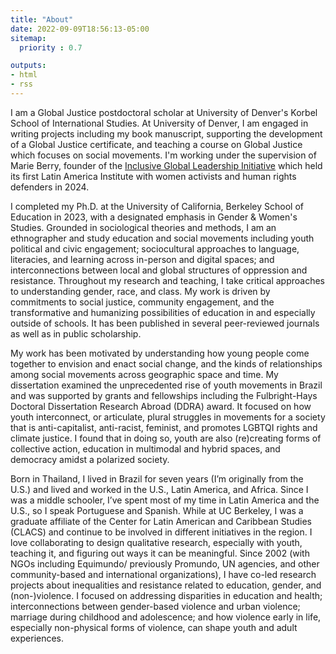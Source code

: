 ```yaml
---
title: "About"
date: 2022-09-09T18:56:13-05:00
sitemap:
  priority : 0.7

outputs:
- html
- rss
---
```


I am a Global Justice postdoctoral scholar at University of Denver's Korbel School of International Studies. At University of Denver, I am engaged in writing projects including my book manuscript, supporting the development of a Global Justice certificate, and teaching a course on Global Justice which focuses on social movements. I'm working under the supervision of Marie Berry, founder of the [Inclusive Global Leadership Initiative](https://www.theinclusivegloballeadershipinitiative.org/) which held its first Latin America Institute with women activists and human rights defenders in 2024.

I completed my Ph.D. at the University of California, Berkeley School of Education in 2023, with a designated emphasis in Gender & Women's Studies. Grounded in sociological theories and methods, I am an ethnographer and study education and social movements including youth political and civic engagement; sociocultural approaches to language, literacies, and learning across in-person and digital spaces; and interconnections between local and global structures of oppression and resistance. Throughout my research and teaching, I take critical approaches to understanding gender, race, and class. My work is driven by commitments to social justice, community engagement, and the transformative and humanizing possibilities of education in and especially outside of schools. It has been published in several peer-reviewed journals as well as in public scholarship. 

My work has been motivated by understanding how young people come together to envision and enact social change, and the kinds of relationships among social movements across geographic space and time. My dissertation examined the unprecedented rise of youth movements in Brazil and was supported by grants and fellowships including the Fulbright-Hays Doctoral Dissertation Research Abroad (DDRA) award. It focused on how youth interconnect, or articulate, plural struggles in movements for a society that is anti-capitalist, anti-racist, feminist, and promotes LGBTQI rights and climate justice. I found that in doing so, youth are also (re)creating forms of collective action, education in multimodal and hybrid spaces, and democracy amidst a polarized society.

Born in Thailand, I lived in Brazil for seven years (I’m originally from the U.S.) and lived and worked in the U.S., Latin America, and Africa. Since I was a middle schooler, I’ve spent most of my time in Latin America and the U.S., so I speak Portuguese and Spanish. While at UC Berkeley, I was a graduate affiliate of the Center for Latin American and Caribbean Studies (CLACS) and continue to be involved in different initiatives in the region. I love collaborating to design qualitative research, especially with youth, teaching it, and figuring out ways it can be meaningful. Since 2002 (with NGOs including Equimundo/ previously Promundo, UN agencies, and other community-based and international organizations), I have co-led research projects about inequalities and resistance related to education, gender, and (non-)violence. I focused on addressing disparities in education and health; interconnections between gender-based violence and urban violence; marriage during childhood and adolescence; and how violence early in life, especially non-physical forms of violence, can shape youth and adult experiences. 





